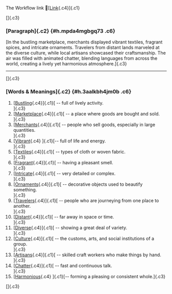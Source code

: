 The Workflow link
👏[[Link](https://www.google.com/url?q=http://www.google.com&sa=D&source=editors&ust=1758753479925107&usg=AOvVaw3pdgC07fd5Ml1T2DK6BCgx){.c4}]{.c1}

[]{.c3}

### [Paragraph]{.c2} {#h.mpda4mgbgq73 .c6}

[In the bustling marketplace, merchants displayed vibrant textiles,
fragrant spices, and intricate ornaments. Travelers from distant lands
marveled at the diverse culture, while local artisans showcased their
craftsmanship. The air was filled with animated chatter, blending
languages from across the world, creating a lively yet harmonious
atmosphere.]{.c3}

------------------------------------------------------------------------

[]{.c3}

### [Words & Meanings]{.c2} {#h.3aalkbh4jm0b .c6}

1.  [[Bustling](https://www.google.com/url?q=http://www.google.com&sa=D&source=editors&ust=1758753479927210&usg=AOvVaw2BYW3icuQvPfBxumi0LaGb){.c4}]{.c1}[ --
    full of lively activity.\
    ]{.c3}
2.  [[Marketplace](https://www.google.com/url?q=http://www.google.com&sa=D&source=editors&ust=1758753479927699&usg=AOvVaw3Ek5UEqwXd5hwvYuqxtu9b){.c4}]{.c1}[ --
    a place where goods are bought and sold.\
    ]{.c3}
3.  [[Merchants](https://www.google.com/url?q=http://www.google.com&sa=D&source=editors&ust=1758753479928187&usg=AOvVaw0Y7zPvMuVFmj-OsN-AAMJ7){.c4}]{.c1}[ --
    people who sell goods, especially in large quantities.\
    ]{.c3}
4.  [[Vibrant](https://www.google.com/url?q=http://www.google.com&sa=D&source=editors&ust=1758753479928608&usg=AOvVaw1hUs--Ac4lociqG-b0bpto){.c4}
    ]{.c1}[-- full of life and energy.\
    ]{.c3}
5.  [[Textiles](https://www.google.com/url?q=http://www.google.com&sa=D&source=editors&ust=1758753479928870&usg=AOvVaw1euwjHLVH_xlWj6ey6Hdgc){.c4}]{.c1}[ --
    types of cloth or woven fabric.\
    ]{.c3}
6.  [[Fragrant](https://www.google.com/url?q=http://www.google.com&sa=D&source=editors&ust=1758753479929163&usg=AOvVaw2KLDjH8g5452zw3v5hj73d){.c4}]{.c1}[ --
    having a pleasant smell.\
    ]{.c3}
7.  [[Intricate](https://www.google.com/url?q=http://www.google.com&sa=D&source=editors&ust=1758753479929451&usg=AOvVaw1IX4EyUqMAPkZ946w0aYQb){.c4}]{.c1}[ --
    very detailed or complex.\
    ]{.c3}
8.  [[Ornaments](https://www.google.com/url?q=http://www.google.com&sa=D&source=editors&ust=1758753479929732&usg=AOvVaw09QebNZMIDNi1GisPuTV-D){.c4}]{.c1}[ --
    decorative objects used to beautify something.\
    ]{.c3}
9.  [[Travelers](https://www.google.com/url?q=http://www.google.com&sa=D&source=editors&ust=1758753479930060&usg=AOvVaw2qIHbUe79aDJHIMP85KvYU){.c4}]{.c1}[ --
    people who are journeying from one place to another.\
    ]{.c3}
10. [[Distant](https://www.google.com/url?q=http://www.google.com&sa=D&source=editors&ust=1758753479930456&usg=AOvVaw1nuJOjNZZZrEnn2DoH9VoH){.c4}]{.c1}[ --
    far away in space or time.\
    ]{.c3}
11. [[Diverse](https://www.google.com/url?q=http://www.google.com&sa=D&source=editors&ust=1758753479930817&usg=AOvVaw2omKYcYGx62-R8lJbpaj_C){.c4}]{.c1}[ --
    showing a great deal of variety.\
    ]{.c3}
12. [[Culture](https://www.google.com/url?q=http://www.google.com&sa=D&source=editors&ust=1758753479931103&usg=AOvVaw3xGcJ0_j0VPokFxPPftmYf){.c4}]{.c1}[ --
    the customs, arts, and social institutions of a group.\
    ]{.c3}
13. [[Artisans](https://www.google.com/url?q=http://www.google.com&sa=D&source=editors&ust=1758753479931477&usg=AOvVaw27oKbLKHZhFKQMdrbbbkE5){.c4}]{.c1}[ --
    skilled craft workers who make things by hand.\
    ]{.c3}
14. [[Chatter](https://www.google.com/url?q=http://www.google.com&sa=D&source=editors&ust=1758753479931803&usg=AOvVaw2-WEUsDzQLTB_28oQe87Zs){.c4}]{.c1}[ --
    fast and continuous talk.\
    ]{.c3}
15. [[Harmonious](https://www.google.com/url?q=http://www.google.com&sa=D&source=editors&ust=1758753479932066&usg=AOvVaw0AlRmMUXe4RYMywuNjkxjK){.c4}
    ]{.c1}[-- forming a pleasing or consistent whole.]{.c3}

[]{.c3}
